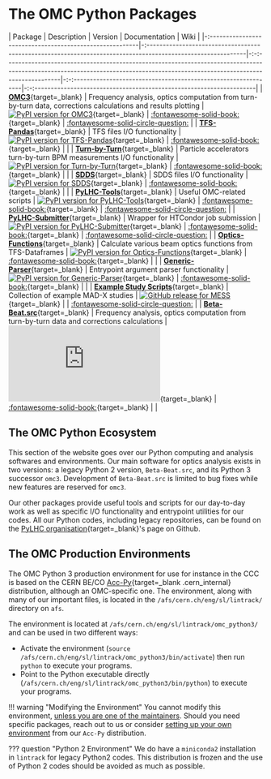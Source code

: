 # The OMC Python Packages

| Package                                                  | Description                                                                                                  | Version                                                                                                                                                                         | Documentation                                                    | Wiki                                                                   |
|-:--------------------------------------------------------|-:------------------------------------------------------------------------------------------------------------|-:-:-----------------------------------------------------------------------------------------------------------------------------------------------------------------------------|-:-:--------------------------------------------------------------|-:-:--------------------------------------------------------------------|
| [**OMC3**][omc3]{target=\_blank}                         | Frequency analysis, optics computation from turn-by-turn data, corrections calculations and results plotting | [![PyPI version for OMC3](https://img.shields.io/pypi/v/omc3.svg)][omc3_pypi]{target=\_blank}                                                                                   | [:fontawesome-solid-book:][omc3_doc]{target=\_blank}             | [:fontawesome-solid-circle-question:](omc3/about.md)                   |
| [**TFS-Pandas**][tfspandas]{target=\_blank}              | TFS files I/O functionality                                                                                  | [![PyPI version for TFS-Pandas](https://img.shields.io/pypi/v/tfs-pandas.svg)][tfs_pypi]{target=\_blank}                                                                        | [:fontawesome-solid-book:][tfspandas_doc]{target=\_blank}        |                                                                        |
| [**Turn-by-Turn**][turnbyturn]{target=\_blank}           | Particle accelerators turn-by-turn BPM measurements I/O functionality                                        | [![PyPI version for Turn-by-Turn](https://img.shields.io/pypi/v/turn_by_turn.svg)][tbt_pypi]{target=\_blank}                                                                    | [:fontawesome-solid-book:][turnbyturn_doc]{target=\_blank}       |                                                                        |
| [**SDDS**][sdds]{target=\_blank}                         | SDDS files I/O functionality                                                                                 | [![PyPI version for SDDS](https://img.shields.io/pypi/v/sdds.svg)][sdds_pypi]{target=\_blank}                                                                                   | [:fontawesome-solid-book:][sdds_doc]{target=\_blank}             |                                                                        |
| [**PyLHC-Tools**][pylhc]{target=\_blank}                 | Useful OMC-related scripts                                                                                   | [![PyPI version for PyLHC-Tools](https://img.shields.io/pypi/v/PyLHC.svg)][pylhc_pypi]{target=\_blank}                                                                          | [:fontawesome-solid-book:][pylhc_doc]{target=\_blank}            | [:fontawesome-solid-circle-question:](pylhc/about.md)                  |
| [**PyLHC-Submitter**][pylhc_submitter]{target=\_blank}   | Wrapper for HTCondor job submission                                                                          | [![PyPI version for PyLHC-Submitter](https://img.shields.io/pypi/v/pylhc-submitter.svg)][pylhc_submitter_pypi]{target=\_blank}                                                  | [:fontawesome-solid-book:][pylhc_submitter_doc]{target=\_blank}  | [:fontawesome-solid-circle-question:](pylhcsubmitter/job_submitter.md) |
| [**Optics-Functions**][optics_functions]{target=\_blank} | Calculate various beam optics functions from TFS-Dataframes                                                  | [![PyPI version for Optics-Functions](https://img.shields.io/pypi/v/optics-functions.svg)][optics_functions_pypi]{target=\_blank}                                               | [:fontawesome-solid-book:][optics_functions_doc]{target=\_blank} |                                                                        |
| [**Generic-Parser**][generic_parser]{target=\_blank}     | Entrypoint argument parser functionality                                                                     | [![PyPI version for Generic-Parser](https://img.shields.io/pypi/v/generic-parser.svg)][generic_parser_pypi]{target=\_blank}                                                     | [:fontawesome-solid-book:][generic_parser_doc]{target=\_blank}   |                                                                        |
| [**Example Study Scripts**][mess]{target=\_blank}        | Collection of example MAD-X studies                                                                          | [![GitHub release for MESS](https://img.shields.io/github/v/release/pylhc/MESS?color=orange&label=Release&logo=Github)][mess_releases]{target=\_blank}                          |                                                                  | [:fontawesome-solid-circle-question:](mess/about.md)                   |
| [**Beta-Beat.src**][betabeatsrc]{target=\_blank}         | Frequency analysis, optics computation from turn-by-turn data and corrections calculations                   | [![GitHub release for Beta-Beat.src](https://img.shields.io/github/v/release/pylhc/Beta-Beat.src?color=orange&label=Release&logo=Github)][betabeatsrc_releases]{target=\_blank} | [:fontawesome-solid-book:][betabeatsrc_doc]{target=\_blank}      |                                                                        |

## The OMC Python Ecosystem

This section of the website goes over our Python computing and analysis softwares and environments.
Our main software for optics analysis exists in two versions: a legacy Python 2 version, `Beta-Beat.src`, and its Python 3 successor `omc3`.
Development of `Beta-Beat.src` is limited to bug fixes while new features are reserved for `omc3`.

Our other packages provide useful tools and scripts for our day-to-day work as well as specific I/O functionality and entrypoint utilities for our codes.
All our Python codes, including legacy repositories, can be found on the [PyLHC organisation][pylhc_github]{target=_blank}'s page on Github.

## The OMC Production Environments

The OMC Python 3 production environment for use for instance in the CCC is based on the CERN BE/CO [Acc-Py][accpy_docs]{target=_blank .cern_internal} distribution, although an OMC-specific one.
The environment, along with many of our important files, is located in the `/afs/cern.ch/eng/sl/lintrack/` directory on `afs`.

The environment is located at `/afs/cern.ch/eng/sl/lintrack/omc_python3/` and can be used in two different ways:

- Activate the environment (`source /afs/cern.ch/eng/sl/lintrack/omc_python3/bin/activate`) then run `python` to execute your programs.
- Point to the Python executable directly (`/afs/cern.ch/eng/sl/lintrack/omc_python3/bin/python`) to execute your programs.

!!! warning "Modifying the Environment"
    You cannot modify this environment, [unless you are one of the maintainers](development/managing.md).
    Should you need specific packages, reach out to us or consider [setting up your own environment](development/howto_venv.md#creating-virtual-environments-with-acc-py) from our `Acc-Py` distribution.

??? question "Python 2 Environment"
    We do have a `miniconda2` installation in `lintrack` for legacy Python2 codes.
    This distribution is frozen and the use of Python 2 codes should be avoided as much as possible.

[accpy_docs]: https://wikis.cern.ch/display/ACCPY/Accelerating+Python+Home
[betabeatsrc]: https://github.com/pylhc/Beta-Beat.src
[betabeatsrc_doc]: https://pylhc.github.io/Beta-Beat.src
[betabeatsrc_releases]: https://github.com/pylhc/Beta-Beat.src/releases

[tfspandas]: https://github.com/pylhc/tfs
[tfspandas_doc]: https://pylhc.github.io/tfs
[turnbyturn]: https://github.com/pylhc/turn_by_turn
[turnbyturn_doc]: https://pylhc.github.io/turn_by_turn/
[sdds]: https://github.com/pylhc/sdds
[sdds_doc]: https://pylhc.github.io/sdds
[generic_parser]: https://github.com/pylhc/generic_parser
[generic_parser_doc]: https://pylhc.github.io/generic_parser
[generic_parser_pypi]: https://pypi.org/project/generic-parser/
[mess]: https://github.com/pylhc/MESS
[mess_releases]: https://github.com/pylhc/MESS/releases
[omc3]: https://github.com/pylhc/omc3
[omc3_doc]: https://pylhc.github.io/omc3
[omc3_pypi]: https://pypi.org/project/omc3/
[optics_functions]: https://github.com/pylhc/optics_functions
[optics_functions_doc]: https://pylhc.github.io/optics_functions
[optics_functions_pypi]: https://pypi.org/project/optics-functions/
[pylhc]: https://github.com/pylhc/pylhc
[pylhc_doc]: https://pylhc.github.io/PyLHC
[pylhc_github]: https://github.com/pylhc/
[pylhc_pypi]: https://pypi.org/project/pylhc/
[pylhc_submitter]: https://github.com/pylhc/submitter
[pylhc_submitter_doc]: https://pylhc.github.io/submitter/
[pylhc_submitter_pypi]: https://pypi.org/project/pylhc-submitter/
[sdds_pypi]: https://pypi.org/project/sdds/
[tbt_pypi]: https://pypi.org/project/turn-by-turn/
[tfs_pypi]: https://pypi.org/project/tfs-pandas/
